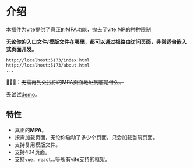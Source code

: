 # 介绍

本插件为vite提供了真正的MPA功能，抛去了vite MP的种种限制

**无论你的入口文件/模版文件在哪里，都可以通过根路由访问页面，非常适合嵌入式页面开发。**

```plaintext
http://localhost:5173/index.html
http://localhost:5173/about.html
...
```

🙅🏻‍♀️：~~无需再到处找你的MPA页面地址到底是什么。~~

去试试[demo](https://codesandbox.io/p/devbox/2lrppj)。

## 特性

- 真正的**MPA**。
- 按需加载页面，无论你启动了多少个页面，只会加载当前页面。
- 支持复用模版文件。
- 支持404页面。
- 支持`vue`，`react`...等所有vite支持的框架。
